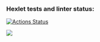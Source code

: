 ### Hexlet tests and linter status:
[![Actions Status](https://github.com/Neyrofix/php-project-45/actions/workflows/hexlet-check.yml/badge.svg)](https://github.com/Neyrofix/php-project-45/actions)

<a href="https://codeclimate.com/github/Neyrofix/php-project-45/maintainability"><img src="https://api.codeclimate.com/v1/badges/0cee653268de21d1ca0d/maintainability" /></a>